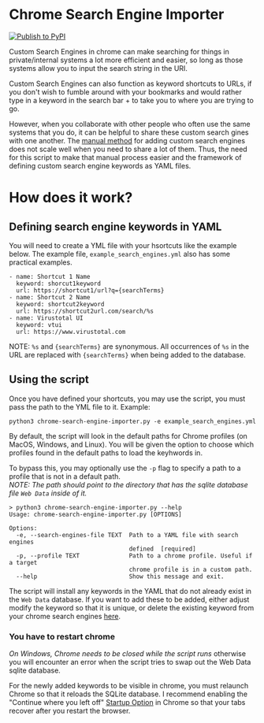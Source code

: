 # Chrome Search Engine Importer

[![Publish to PyPI](https://github.com/slw07g/chrome-search-engine-importer/actions/workflows/pypi-release.yml/badge.svg)](https://github.com/slw07g/chrome-search-engine-importer/actions/workflows/pypi-release.yml)

Custom Search Engines in chrome can make searching for things in private/internal systems a lot more efficient and easier, so long as those systems allow you to input the search string in the URI.

Custom Search Engines can also function as keyword shortcuts to URLs, if you don't wish to fumble around with your bookmarks and would rather type in a keyword in the search bar + <Enter> to take you to where you are trying to go.

However, when you collaborate with other people who often use the same systems that you do, it can be helpful to share these custom search gines with one another. The [manual method](https://zapier.com/blog/add-search-engine-to-chrome/) for adding custom search engines does not scale well when you need to share a lot of them. Thus, the need for this script to make that manual process easier and the framework of defining custom search engine keywords as YAML files.

# How does it work?

## Defining search engine keywords in YAML

You will need to create a YML file with your hsortcuts like the example below. The example file, `example_search_engines.yml` also has some practical examples.

```
- name: Shortcut 1 Name
  keyword: shorcut1keyword
  url: https://shortcut1/url?q={searchTerms}
- name: Shortcut 2 Name
  keyword: shortcut2keyword
  url: https://shortcut2url.com/search/%s
- name: Virustotal UI
  keyword: vtui
  url: https://www.virustotal.com
```

NOTE: `%s` and `{searchTerms}` are synonymous. All occurrences of `%s` in the URL are replaced with `{searchTerms}` when being added to the database.

## Using the script

Once you have defined your shortcuts, you may use the script, you must pass the path to the YML file to it. Example:

`python3 chrome-search-engine-importer.py -e example_search_engines.yml`

By default, the script will look in the default paths for Chrome profiles (on MacOS, Windows, and Linux). You will be given the option to choose which profiles found in the default paths to load the keyhwords in.

To bypass this, you may optionally use the `-p` flag to specify a path to a profile that is not in a default path.  
_NOTE: The path should point to the directory that has the sqlite database file `Web Data` inside of it._

```
> python3 chrome-search-engine-importer.py --help
Usage: chrome-search-engine-importer.py [OPTIONS]

Options:
  -e, --search-engines-file TEXT  Path to a YAML file with search engines
                                  defined  [required]
  -p, --profile TEXT              Path to a chrome profile. Useful if a target
                                  chrome profile is in a custom path.
  --help                          Show this message and exit.
```

The script will install any keywords in the YAML that do not already exist in the `Web Data` database. If you want to add these to be added, either adjust modify the keyword so that it is unique, or delete the existing keyword from your chrome search engines [here](chrome://settings/searchEngines).

### You have to restart chrome

_On Windows, Chrome needs to be closed while the script runs_ otherwise you will encounter an error when the script tries to swap out the Web Data sqlite database.

For the newly added keywords to be visible in chrome, you must relaunch Chrome so that it reloads the SQLite database. I recommend enabling the "Continue where you left off" [Startup Option](chrome://settings/onStartup) in Chrome so that your tabs recover after you restart the browser.
